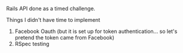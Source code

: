 Rails API done as a timed challenge.

Things I didn't have time to implement

1. Facebook Oauth (but it is set up for token authentication... so let's pretend the token came from Facebook)
2. RSpec testing